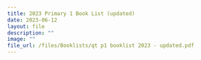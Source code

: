 ```yaml
---
title: 2023 Primary 1 Book List (updated)
date: 2023-06-12
layout: file
description: ""
image: ""
file_url: /files/Booklists/qt p1 booklist 2023 - updated.pdf
---
```


